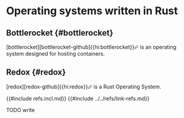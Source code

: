 # Operating systems written in Rust

## Bottlerocket {#bottlerocket}

[bottlerocket][bottlerocket-github]{{hi:bottlerocket}}⮳ is an operating system designed for hosting containers.

## Redox {#redox}

[redox][redox-github]{{hi:redox}}⮳ is a Rust Operating System.

{{#include refs.incl.md}}
{{#include ../../refs/link-refs.md}}

<div class="hidden">
TODO write
</div>
